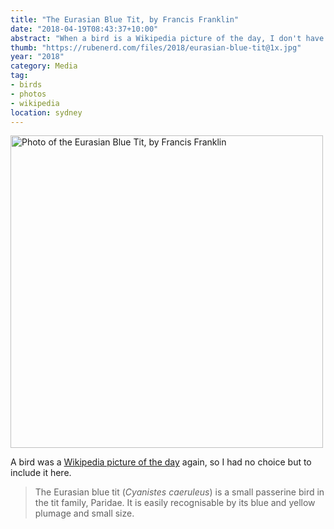 ```yaml
---
title: "The Eurasian Blue Tit, by Francis Franklin"
date: "2018-04-19T08:43:37+10:00"
abstract: "When a bird is a Wikipedia picture of the day, I don't have a choice."
thumb: "https://rubenerd.com/files/2018/eurasian-blue-tit@1x.jpg"
year: "2018"
category: Media
tag:
- birds
- photos
- wikipedia
location: sydney
---
```

<p><img src="https://rubenerd.com/files/2018/eurasian-blue-tit@1x.jpg" srcset="https://rubenerd.com/files/2018/eurasian-blue-tit@1x.jpg 1x, https://rubenerd.com/files/2018/eurasian-blue-tit@2x.jpg 2x" alt="Photo of the Eurasian Blue Tit, by Francis Franklin" style="width:500px" /></p>

A bird was a [Wikipedia picture of the day] again, so I had no choice but to include it here.

> The Eurasian blue tit (*Cyanistes caeruleus*) is a small passerine bird in the tit family, Paridae. It is easily recognisable by its blue and yellow plumage and small size.

[Wikipedia picture of the day]: https://en.wikipedia.org/wiki/Template:POTD/2018-04-15 "Wikipedia picture of the day archive: 2018-04-15"

